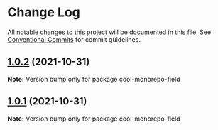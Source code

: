 # Change Log

All notable changes to this project will be documented in this file.
See [Conventional Commits](https://conventionalcommits.org) for commit guidelines.

## [1.0.2](https://github.com/pbrego/monorepo/compare/cool-monorepo-field@1.0.1...cool-monorepo-field@1.0.2) (2021-10-31)

**Note:** Version bump only for package cool-monorepo-field





## [1.0.1](https://github.com/pbrego/monorepo/compare/cool-monorepo-field@1.0.0...cool-monorepo-field@1.0.1) (2021-10-31)

**Note:** Version bump only for package cool-monorepo-field
